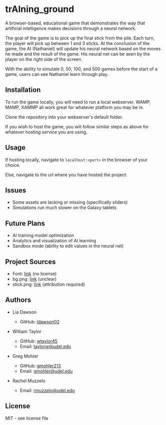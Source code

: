# trAIning_ground

A browser-based, educational game that demonstrates the way that artificial intelligence makes decisions through a neural network.

The goal of the game is to pick up the final stick from the pile. Each turn, the player will pick up between 1 and 3 sticks. At the conclusion of the game, the AI (Nathaniel) will update his neural network based on the moves he made and the result of the game. His neural net can be seen by the player on the right side of the screen.

With the ability to simulate 0, 50, 100, and 500 games before the start of a game, users can see Nathaniel learn through play.

## Installation

To run the game locally, you will need to run a local webserver. WAMP, MAMP, XAMMP all work great for whatever platform you may be in.

Clone the repository into your webserver's default folder.

If you wish to host the game, you will follow similar steps as above for whatever hosting service you are using.

## Usage

If hosting locally, navigate to `localhost:<port>` in the browser of your choice.

Else, navigate to the url where you have hosted the project.

## Issues

* Some assets are lacking or missing (specifically sliders)
* Simulations run much slower on the Galaxy tablets

## Future Plans

* AI training model optimization
* Analytics and visualization of AI learning
* Sandbox mode (ability to edit values in the neural net)

## Project Sources

* Font: [link](http://www.dafont.com/forced-square.font) (no license)
* bg.png: [link](http://cdn.ndtv.com/tech/images/gadgets/thumb/chips_green_pixabay_small.jpg) (unclear)
* stick.png: [link](https://clipartfest.com/download/b7f25a33e6ab61d4b219392d3f57b29cdd7220cb.html) (attribution required)

## Authors

* Lia Dawson
  * GitHub: [ldawson02](https://github.com/ldawson02)

* William Taylor
  * GitHub: [wtaylor45](https://github.com/wtaylor45)
  * Email: taylorw@udel.edu

* Greg Mohler
  * GitHub: [gmohler213](https://github.com/gmohler213)
  * Email: gmohler@udel.edu

* Rachel Muzzelo
  * Email: rmuzzelo@udel.edu

## License

MIT - see license file

